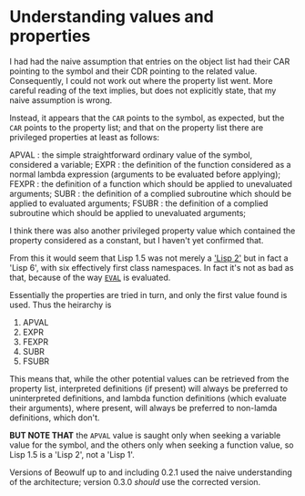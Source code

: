 # Understanding values and properties

I had had the naive assumption that entries on the object list had their CAR pointing to the symbol and their CDR pointing to the related value. Consequently, I could not work out where the property list went. More careful reading of the
text implies, but does not explicitly state, that my naive assumption is wrong.

Instead, it appears that the `CAR` points to the symbol, as expected, but the `CAR` points to the property list; and that on the property list there are privileged properties at least as follows:

APVAL
: the simple straightforward ordinary value of the symbol, considered a variable;
EXPR
: the definition of the function considered as a normal lambda expression (arguments to be evaluated before applying);
FEXPR
: the definition of a function which should be applied to unevaluated arguments;
SUBR
: the definition of a complied subroutine which should be applied to evaluated arguments;
FSUBR
: the definition of a complied subroutine which should be applied to unevaluated arguments;

I think there was also another privileged property value which contained the property considered as a constant, but I haven't yet confirmed that.

From this it would seem that Lisp 1.5 was not merely a ['Lisp 2'](http://xahlee.info/emacs/emacs/lisp1_vs_lisp2.html) but in fact a 'Lisp 6', with six effectively first class namespaces. In fact it's not as bad as that, because of the way [`EVAL`](https://www.softwarepreservation.org/projects/LISP/book/LISP%201.5%20Programmers%20Manual.pdf#page=79) is evaluated.

Essentially the properties are tried in turn, and only the first value found is used. Thus the heirarchy is

1. APVAL
2. EXPR
3. FEXPR
4. SUBR
5. FSUBR

This means that, while the other potential values can be retrieved from the property list, interpreted definitions (if present) will always be preferred to uninterpreted definitions, and lambda function definitions (which evaluate their arguments), where present, will always be preferred to non-lamda definitions, which don't.

**BUT NOTE THAT** the `APVAL` value is saught only when seeking a variable value for the symbol, and the others only when seeking a function value, so Lisp 1.5 is a 'Lisp 2', not a 'Lisp 1'.

Versions of Beowulf up to and including 0.2.1 used the naive understanding of the architecture; version 0.3.0 *should* use the corrected version.
